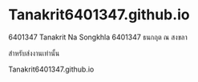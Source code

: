 # Tanakrit6401347.github.io
6401347 Tanakrit Na Songkhla
6401347 ธนกฤต ณ สงขลา

สำหรับส่งงานเท่านั้น

Tanakrit6401347.github.io
